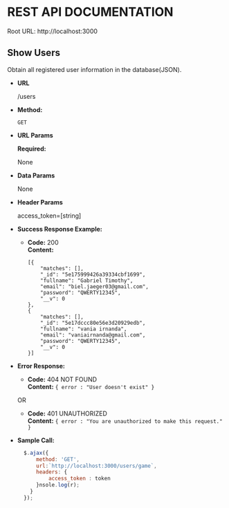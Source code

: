 <!-- # server-AnimalBit
Back-end animalbit
 -->
# REST API DOCUMENTATION
Root URL: http://localhost:3000

**Show Users**
----
Obtain all registered user information in the database(JSON).

* **URL**

  /users

* **Method:**

  `GET`
  
*  **URL Params**

   **Required:**
 
   None

* **Data Params**

  None

* **Header Params**

  access_token=[string]

* **Success Response Example:**

  * **Code:** 200 <br />
    **Content:**  

        [{  
            "matches": [],
            "_id": "5e175999426a39334cbf1699",
            "fullname": "Gabriel Timothy",
            "email": "biel.jaeger03@gmail.com",
            "password": "QWERTY12345",
            "__v": 0
        },
        {
            "matches": [],
            "_id": "5e17dccc80e56e3d20929edb",
            "fullname": "vania irnanda",
            "email": "vaniairnanda@gmail.com",
            "password": "QWERTY12345",
            "__v": 0
        }]

 
* **Error Response:**

  * **Code:** 404 NOT FOUND <br />
    **Content:** `{ error : "User doesn't exist" }`

  OR

  * **Code:** 401 UNAUTHORIZED <br />
    **Content:** `{ error : "You are unauthorized to make this request." }`

* **Sample Call:**

  ```javascript
    $.ajax({
        method: 'GET',
        url:`http://localhost:3000/users/game`,
        headers: {
            access_token : token
        }nsole.log(r);
      }
    });
  ```